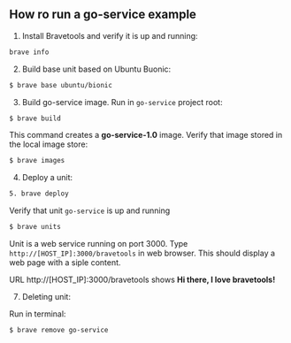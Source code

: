 ## How ro run a go-service example

1. Install Bravetools and verify it is up and running:

```bash
brave info
```

2. Build base unit based on Ubuntu Buonic:

```bash
$ brave base ubuntu/bionic
```

3. Build go-service image. Run in `go-service` project root:

```bash
$ brave build
```

This command creates a **go-service-1.0** image. Verify that image stored in the local image store:

```bash
$ brave images
```

4. Deploy a unit:

``` bash
5. brave deploy
```

Verify that unit `go-service` is up and running

```bash
$ brave units
```

Unit is a web service running on port 3000. Type `http://[HOST_IP]:3000/bravetools` in web browser. This should display a web page with a siple content.

URL http://[HOST_IP]:3000/bravetools shows **Hi there, I love bravetools!**

7. Deleting unit:

Run in terminal:

```bash
$ brave remove go-service
```

